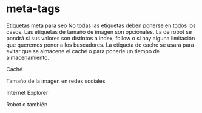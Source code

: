 # meta-tags
Etiquetas meta para seo
No todas las etiquetas deben ponerse en todos los casos. Las etiquetas de tamaño de imagen son opcionales. La de robot se pondrá si sus valores son distintos a index, follow o si hay alguna limitación que queremos poner a los buscadores. La etiqueta de cache se usará para evitar que se almacene el caché o para ponerle un tiempo de almacenamiento.

Caché
<meta http-equiv="cache-control" content="no-cache"> 
<meta http-equiv="expires" content="tiempo de expiración en segundos">

Tamaño de la imagen en redes sociales
<meta property="og:image:width" content="800">
<meta property="og:image:height" content="800">

Internet Explorer
<meta http-equiv="X-UA-Compatible" content="IE=7">
<meta http-equiv="X-UA-Compatible" content="ie=edge">

Robot
<meta name="robots" content="index, follow">
o también
<meta name="robots" content="all">
